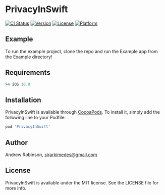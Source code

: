 # PrivacyInSwift

[![CI Status](https://img.shields.io/travis/SirArkimedes/PrivacyInSwift.svg?style=flat)](https://travis-ci.org/github/SirArkimedes/PrivacyInSwift)
[![Version](https://img.shields.io/cocoapods/v/PrivacyInSwift.svg?style=flat)](https://cocoapods.org/pods/PrivacyInSwift)
[![License](https://img.shields.io/cocoapods/l/PrivacyInSwift.svg?style=flat)](https://cocoapods.org/pods/PrivacyInSwift)
[![Platform](https://img.shields.io/cocoapods/p/PrivacyInSwift.svg?style=flat)](https://cocoapods.org/pods/PrivacyInSwift)

## Example

To run the example project, clone the repo and run the Example app from the Example directory!

## Requirements

```ruby
>= iOS 10.0
``` 

## Installation

PrivacyInSwift is available through [CocoaPods](https://cocoapods.org). To install
it, simply add the following line to your Podfile:

```ruby
pod 'PrivacyInSwift'
```

## Author

Andrew Robinson, sirarkimedes@gmail.com

## License

PrivacyInSwift is available under the MIT license. See the LICENSE file for more info.
